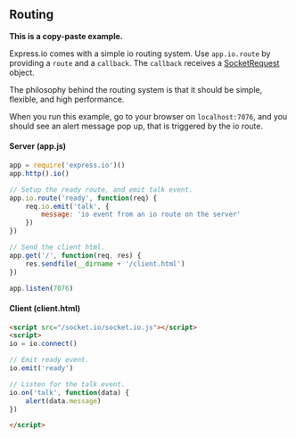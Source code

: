 
## Routing

__This is a copy-paste example.__ 

Express.io comes with a simple io routing system.  Use `app.io.route` by providing a `route` and a `callback`.  The `callback` receives a   [SocketRequest](https://github.com/techpines/express.io/tree/master/lib#socketrequest) object.

The philosophy behind the routing system is that it should be simple, flexible, and high performance.

When you run this example, go to your browser on `localhost:7076`, and you should see an alert message pop up, that is triggered by the io  route.


#### Server (app.js)

```js
app = require('express.io')()
app.http().io()

// Setup the ready route, and emit talk event.
app.io.route('ready', function(req) {
    req.io.emit('talk', {
        message: 'io event from an io route on the server'
    })
})

// Send the client html.
app.get('/', function(req, res) {
    res.sendfile(__dirname + '/client.html')
})

app.listen(7076)
```

#### Client (client.html)

```html
<script src="/socket.io/socket.io.js"></script>
<script>
io = io.connect()

// Emit ready event.
io.emit('ready')

// Listen for the talk event.
io.on('talk', function(data) {
    alert(data.message)
})

</script>
```

